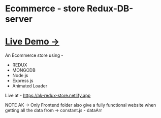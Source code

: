 # Ecommerce - store   Redux-DB-server
# <a href='https://ak-redux-store.netlify.app' target="blank"> Live Demo → </a>


An Ecommerce store using -
<ul>
  <li>REDUX</li>
  <li>MONGODB</li>
  <li>Node js</li>
  <li>Express js</li>
  <li>Animated Loader</li>
</ul>

Live at - https://ak-redux-store.netlify.app

NOTE AK → Only Frontend folder also give a fully functional website when getting all the data from → constant.js - dataArr  
